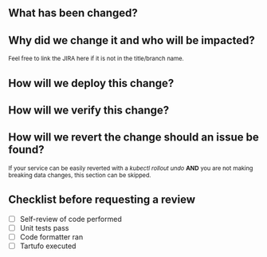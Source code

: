 ## What has been changed?

## Why did we change it and who will be impacted?
<sub>Feel free to link the JIRA here if it is not in the title/branch name.</sub>

## How will we deploy this change?

## How will we verify this change?

## How will we revert the change should an issue be found?
<sub>If your service can be easily reverted with a *kubectl rollout undo <deployment name>* **AND** you are not making breaking data changes, this section can be skipped.</sub>

## Checklist before requesting a review
- [ ] Self-review of code performed
- [ ] Unit tests pass
- [ ] Code formatter ran
- [ ] Tartufo executed
